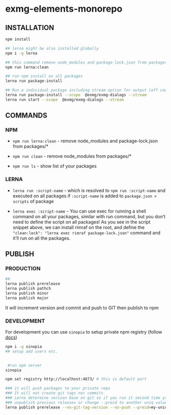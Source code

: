 # exmg-elements-monorepo

## INSTALLATION

```bash
npm install

## lerna might be also installed globally
npm i -g lerna

## this command remove node_modules and package-lock.json from packages/*
npm run lerna:clean

## run npm install on all packages
lerna run package-install

## Run a individual package including stream option for output (off course you can also just go to the folder and use the short commands like "npm start")
lerna run package-install --scope  @exmg/exmg-dialogs --stream 
lerna run start --scope  @exmg/exmg-dialogs --stream 
```

## COMMANDS
### NPM
- `npm run lerna:clean` - remove node_modules and package-lock.json from packages/*

- `npm run clean` - remove node_modules from packages/*

- `npm run ls` - show list of your packages

### LERNA

- `lerna run :script-name` - which is resolved to `npm run :script-name` and executed on all packages if `:script-name` is added 
to `package.json > scripts` of package

- `lerna exec :script-name` - You can use exec for running a shell command on all your packages, similar with run command, but you don’t need to define the script on all packages!
 As you see in the script snippet above, we can install rimraf on the root, and define the `"clean:lock": "lerna exec rimraf package-lock.json"` command
 and it’ll run on all the packages.

## PUBLISH
### PRODUCTION
```bash
## 
lerna publish prerelease
lerna publish pathch
lerna publish minor
lerna publish major
```

It will increment version and commit and push to GIT then publish to npm

### DEVELOPMENT 
For development you can use `sinopia` to setup private npm registry (follow [docs](https://github.com/rlidwka/sinopia))

```bash
npm i -g sinopia
## setup add users etc.

 
 #run npm server
sinopia 

npm set registry http://localhost:4873/ # this is default port

### it will push packages to your private repo
### It will not create git tags nor commits
### Lerna determine version base on git so if you run it second time you have to 
### unpublish previous releases or change --preid to another uniq value
lerna publish prerelease --no-git-tag-version --no-push --preid=my-uniq-id
```
